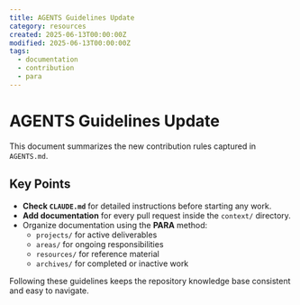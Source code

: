 ```yaml
---
title: AGENTS Guidelines Update
category: resources
created: 2025-06-13T00:00:00Z
modified: 2025-06-13T00:00:00Z
tags:
  - documentation
  - contribution
  - para
---
```


# AGENTS Guidelines Update

This document summarizes the new contribution rules captured in `AGENTS.md`.

## Key Points

- **Check `CLAUDE.md`** for detailed instructions before starting any work.
- **Add documentation** for every pull request inside the `context/` directory.
- Organize documentation using the **PARA** method:
  - `projects/` for active deliverables
  - `areas/` for ongoing responsibilities
  - `resources/` for reference material
  - `archives/` for completed or inactive work

Following these guidelines keeps the repository knowledge base consistent and easy to navigate.
